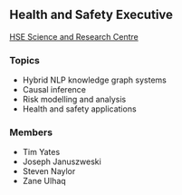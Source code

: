 ## Health and Safety Executive
[HSE Science and Research Centre](https://www.hsl.gov.uk/)

### Topics
- Hybrid NLP knowledge graph systems
- Causal inference
- Risk modelling and analysis
- Health and safety applications

### Members
- Tim Yates
- Joseph Januszweski
- Steven Naylor
- Zane Ulhaq
